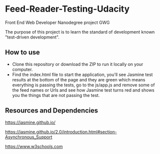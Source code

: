 # Feed-Reader-Testing-Udacity
Front End Web Developer Nanodegree project GWG 

The purpose of this project is to learn the standard of development known "test-driven development".

## How to use
* Clone this repository or download the ZIP to run it locally on your computer.
* Find the index.html file to start the application, you'll see Jasmine test results at the bottom of the page and they are green which means everything is passing the tests, go to the js/app.js and remove some of the feed names or Urls and see how Jasmine test turns red and shows you the things that are not passing the test.

## Resources and Dependencies
https://jasmine.github.io/

https://jasmine.github.io/2.0/introduction.html#section-Asynchronous_Support

https://www.w3schools.com
